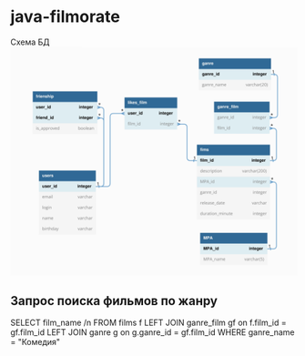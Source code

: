# java-filmorate
Схема БД
![Схема БД](src/main/resources/filmorate_DB.jpg)

## Запрос поиска фильмов по жанру
SELECT film_name /n
FROM films f
LEFT JOIN ganre_film gf on f.film_id = gf.film_id 
LEFT JOIN ganre g on g.ganre_id = gf.film_id 
WHERE ganre_name = "Комедия"



